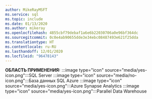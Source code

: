 ```yaml
---
author: MikeRayMSFT
ms.service: sql
ms.topic: include
ms.date: 01/13/2020
ms.author: mikeray
ms.openlocfilehash: 4855cbf79debaf1a6e6b22030706a0e96bf364dc
ms.sourcegitcommit: 0c0e4ab90655dde3e34ebc08487493e621f25dda
ms.translationtype: HT
ms.contentlocale: ru-RU
ms.lasthandoff: 12/01/2020
ms.locfileid: "96478143"
---
```

<Token>**ОБЛАСТЬ ПРИМЕНЕНИЯ:** :::image type="icon" source="media/yes-icon.png":::SQL Server :::image type="icon" source="media/no-icon.png":::База данных SQL Azure :::image type="icon" source="media/yes-icon.png":::Azure Synapse Analytics :::image type="icon" source="media/yes-icon.png":::Parallel Data Warehouse</Token>

